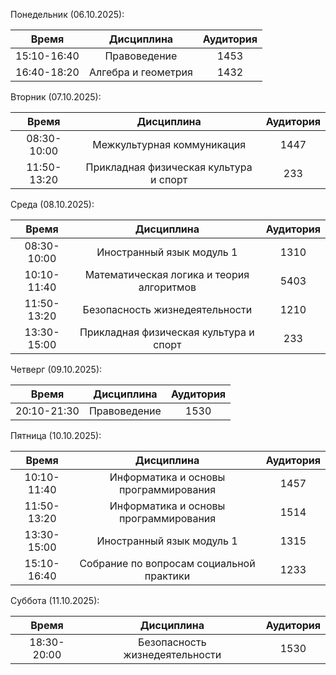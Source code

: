 Понедельник (06.10.2025):

|    Время    |     Дисциплина      | Аудитория |
|:-----------:|:-------------------:|:---------:|
| 15:10-16:40 |    Правоведение     |   1453    |
| 16:40-18:20 | Алгебра и геометрия |   1432    |

Вторник (07.10.2025):
    
|Время|               Дисциплина               | Аудитория |
|:-:|:--------------------------------------:|:---------:|
|08:30-10:00|       Межкультурная коммуникация       |   1447    |
|11:50-13:20| Прикладная физическая культура и спорт |    233    |

Среда (08.10.2025):
    
|Время|                Дисциплина                 | Аудитория |
|:-:|:-----------------------------------------:|:---------:|
|08:30-10:00|         Иностранный язык модуль 1         |   1310    |
|10:10-11:40| Математическая логика и теория алгоритмов |   5403    |
|11:50-13:20|      Безопасность жизнедеятельности       |   1210    |
|13:30-15:00|Прикладная физическая культура и спорт|233|

Четверг (09.10.2025):
    
|    Время    |Дисциплина|Аудитория|
|:-----------:|:-:|:-:|
| 20:10-21:30 |Правоведение |1530|

Пятница (10.10.2025):
    
|    Время    |Дисциплина| Аудитория |
|:-----------:|:-:|:---------:|
| 10:10-11:40 |Информатика и основы программирования|   1457    |
| 11:50-13:20 |Информатика и основы программирования|   1514    |
| 13:30-15:00 |Иностранный язык модуль 1|   1315    |
|15:10-16:40|Собрание по вопросам социальной практики|1233|

Суббота (11.10.2025):
    
|    Время    |Дисциплина|Аудитория|
|:-----------:|:-:|:-:|
| 18:30-20:00 |Безопасность жизнедеятельности|1530|
